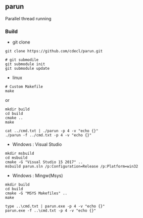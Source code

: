 
## parun 
Parallel thread running 

### Build 
- git clone 
```
git clone https://github.com/cdecl/parun.git

# git submodile 
git submodule init
git submodule update
```

- linux  
```
# Custom Makefile
make 
```
or  
```
mkdir build 
cd build
cmake .. 
make 
```
```
cat ../cmd.txt | ./parun -p 4 -v "echo {}"
./parun -f ../cmd.txt -p 4 -v "echo {}"
```

- Windows : Visual Studio
```
mkdir msbuild 
cd msbuild
cmake -G "Visual Studio 15 2017" ..
msbuild parun.sln /p:Configuration=Release /p:Platform=win32
```

- Windows : Mingw(Msys)
```
mkdir build 
cd build
cmake -G "MSYS Makefiles" ..
make	
```

```
type ..\cmd.txt | parun.exe -p 4 -v "echo {}"
parun.exe -f ..\cmd.txt -p 4 -v "echo {}"
```


